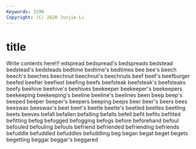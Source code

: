 ```yaml
---
Keywords: 3190
Copyright: (C) 2020 Junjie Li
---
```


# title

Write contents here!!!
edspread 
bedspread's 
bedspreads 
bedstead 
bedstead's 
bedsteads 
bedtime 
bedtime's 
bedtimes
bee 
bee's 
beech 
beech's 
beeches 
beechnut 
beechnut's 
beechnuts 
beef 
beef's
beefburger 
beefed 
beefier 
beefiest 
beefing 
beefs 
beefsteak 
beefsteak's 
beefsteaks 
beefy
beehive 
beehive's 
beehives 
beekeeper 
beekeeper's 
beekeepers 
beekeeping 
beekeeping's 
beeline 
beeline's
beelines 
been 
beep 
beep's 
beeped 
beeper 
beeper's 
beepers 
beeping 
beeps
beer 
beer's 
beers 
bees 
beeswax 
beeswax's 
beet 
beet's 
beetle 
beetle's
beetled 
beetles 
beetling 
beets 
beeves 
befall 
befallen 
befalling 
befalls 
befell
befit 
befits 
befitted 
befitting 
befog 
befogged 
befogging 
befogs 
before 
beforehand
befoul 
befouled 
befouling 
befouls 
befriend 
befriended 
befriending 
befriends 
befuddle 
befuddled
befuddles 
befuddling 
beg 
began 
begat 
beget 
begets 
begetting 
beggar 
beggar's
beggared 
